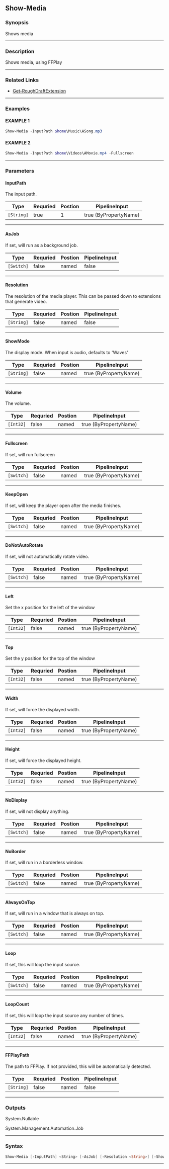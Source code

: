 
Show-Media
----------
### Synopsis
Shows media

---
### Description

Shows media, using FFPlay

---
### Related Links
* [Get-RoughDraftExtension](Get-RoughDraftExtension.md)
---
### Examples
#### EXAMPLE 1
```PowerShell
Show-Media -InputPath $home\Music\ASong.mp3
```

#### EXAMPLE 2
```PowerShell
Show-Media -InputPath $home\Videos\AMovie.mp4 -Fullscreen
```

---
### Parameters
#### **InputPath**

The input path.



|Type          |Requried|Postion|PipelineInput        |
|--------------|--------|-------|---------------------|
|```[String]```|true    |1      |true (ByPropertyName)|
---
#### **AsJob**

If set, will run as a background job.



|Type          |Requried|Postion|PipelineInput|
|--------------|--------|-------|-------------|
|```[Switch]```|false   |named  |false        |
---
#### **Resolution**

The resolution of the media player.  This can be passed down to extensions that generate video.



|Type          |Requried|Postion|PipelineInput|
|--------------|--------|-------|-------------|
|```[String]```|false   |named  |false        |
---
#### **ShowMode**

The display mode.  When input is audio, defaults to 'Waves'



|Type          |Requried|Postion|PipelineInput        |
|--------------|--------|-------|---------------------|
|```[String]```|false   |named  |true (ByPropertyName)|
---
#### **Volume**

The volume.



|Type         |Requried|Postion|PipelineInput        |
|-------------|--------|-------|---------------------|
|```[Int32]```|false   |named  |true (ByPropertyName)|
---
#### **Fullscreen**

If set, will run fullscreen



|Type          |Requried|Postion|PipelineInput        |
|--------------|--------|-------|---------------------|
|```[Switch]```|false   |named  |true (ByPropertyName)|
---
#### **KeepOpen**

If set, will keep the player open after the media finishes.



|Type          |Requried|Postion|PipelineInput        |
|--------------|--------|-------|---------------------|
|```[Switch]```|false   |named  |true (ByPropertyName)|
---
#### **DoNotAutoRotate**

If set, will not automatically rotate video.



|Type          |Requried|Postion|PipelineInput        |
|--------------|--------|-------|---------------------|
|```[Switch]```|false   |named  |true (ByPropertyName)|
---
#### **Left**

Set the x position for the left of the window



|Type         |Requried|Postion|PipelineInput        |
|-------------|--------|-------|---------------------|
|```[Int32]```|false   |named  |true (ByPropertyName)|
---
#### **Top**

Set the y position for the top of the window



|Type         |Requried|Postion|PipelineInput        |
|-------------|--------|-------|---------------------|
|```[Int32]```|false   |named  |true (ByPropertyName)|
---
#### **Width**

If set, will force the displayed width.



|Type         |Requried|Postion|PipelineInput        |
|-------------|--------|-------|---------------------|
|```[Int32]```|false   |named  |true (ByPropertyName)|
---
#### **Height**

If set, will force the displayed height.



|Type         |Requried|Postion|PipelineInput        |
|-------------|--------|-------|---------------------|
|```[Int32]```|false   |named  |true (ByPropertyName)|
---
#### **NoDisplay**

If set, will not display anything.



|Type          |Requried|Postion|PipelineInput        |
|--------------|--------|-------|---------------------|
|```[Switch]```|false   |named  |true (ByPropertyName)|
---
#### **NoBorder**

If set, will run in a borderless window.



|Type          |Requried|Postion|PipelineInput        |
|--------------|--------|-------|---------------------|
|```[Switch]```|false   |named  |true (ByPropertyName)|
---
#### **AlwaysOnTop**

If set, will run in a window that is always on top.



|Type          |Requried|Postion|PipelineInput        |
|--------------|--------|-------|---------------------|
|```[Switch]```|false   |named  |true (ByPropertyName)|
---
#### **Loop**

If set, this will loop the input source.



|Type          |Requried|Postion|PipelineInput        |
|--------------|--------|-------|---------------------|
|```[Switch]```|false   |named  |true (ByPropertyName)|
---
#### **LoopCount**

If set, this will loop the input source any number of times.



|Type         |Requried|Postion|PipelineInput        |
|-------------|--------|-------|---------------------|
|```[Int32]```|false   |named  |true (ByPropertyName)|
---
#### **FFPlayPath**

The path to FFPlay.  If not provided, this will be automatically detected.



|Type          |Requried|Postion|PipelineInput|
|--------------|--------|-------|-------------|
|```[String]```|false   |named  |false        |
---
### Outputs
System.Nullable


System.Management.Automation.Job


---
### Syntax
```PowerShell
Show-Media [-InputPath] <String> [-AsJob] [-Resolution <String>] [-ShowMode <String>] [-Volume <Int32>] [-Fullscreen] [-KeepOpen] [-DoNotAutoRotate] [-Left <Int32>] [-Top <Int32>] [-Width <Int32>] [-Height <Int32>] [-NoDisplay] [-NoBorder] [-AlwaysOnTop] [-Loop] [-LoopCount <Int32>] [-FFPlayPath <String>] [<CommonParameters>]
```
---


